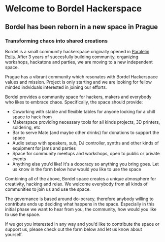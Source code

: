 # Welcome to Bordel Hackerspace
## Bordel has been reborn in a new space in Prague
### Transforming chaos into shared creations

Bordel is a small community hackerspace originally opened in <a
    href="https://g.page/paralelnipolis?share">Paralelni Polis</a>. After 3 years of succesfully building
community, organizing workshops, hackatons and parties, we are moving to a new independent space.


Prague has a vibrant community which resonates with Bordel Hackerspace values and mission. Project is only
starting and we are looking for fellow minded indviduals interested in joining our efforts.
    
Bordel provides a community space for hackers, makers and everybody who likes to embrace chaos. Specifically, the space should provide:
- Coworking with stable and flexible tables for anyone looking for a chill space to hack from
- Makerspace providing necessary tools for all kinds projects, 3D printers, soldering, etc
- Bar to serve Mate (and maybe other drinks) for donations to support the space
- Audio setup with speakers, sub, DJ controller, synths and other kinds of equipment for jams and parties
- Space for community meetups and workshops, open to public or private events
- Anything else you'd like! It's a doocracy so anything you bring goes. Let us know in the form below how would you like to use the space

Combining all of the above, Bordel space creates a unique atmosphere for creativity, hacking and relax. We
welcome everybody from all kinds of communities to join us and use the space.

The governance is based around do-ocracy, therefore anybody willing to contribute ends up deciding what
happens in the space. Especially in this initial phase we want to hear from you, the community, how would
you like to use the space.

If we got you interested in any way and you'd like to contribute the space or support us, please check out
the form below and let us know about yourself.
